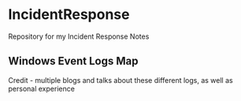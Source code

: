 # IncidentResponse
Repository for my Incident Response Notes


## Windows Event Logs Map
Credit - multiple blogs and talks about these different logs, as well as personal experience
